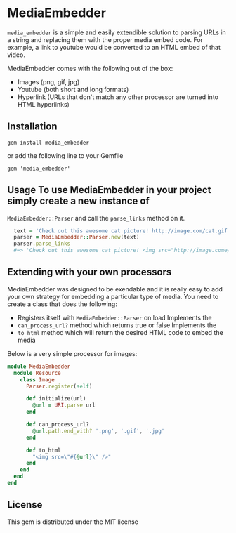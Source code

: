 # MediaEmbedder
`media_embedder` is a simple and easily extendible solution to parsing URLs in
a string and replacing them with the proper media embed code. For example, a
link to youtube would be converted to an HTML embed of that video.

MediaEmbedder comes with the following out of the box:
* Images (png, gif, jpg)
* Youtube (both short and long formats)
* Hyperlink (URLs that don't match any other processor are turned into HTML hyperlinks)

## Installation
```
gem install media_embedder
```

or add the following line to your Gemfile
```
gem 'media_embedder'
```

## Usage To use MediaEmbedder in your project simply create a new instance of
`MediaEmbedder::Parser` and call the `parse_links` method on it.

```ruby
  text = 'Check out this awesome cat picture! http://image.com/cat.gif'
  parser = MediaEmbedder::Parser.new(text)
  parser.parse_links
  #=> 'Check out this awesome cat picture! <img src="http://image.come/cat.gif" />'
```

## Extending with your own processors
MediaEmbedder was designed to be exendable and it is really easy to add your
own strategy for embedding a particular type of media. You need to create a
class that does the following:
* Registers itself with `MediaEmbedder::Parser` on load Implements the
* `can_process_url?` method which returns true or false Implements the
* `to_html` method which will return the desired HTML code to embed the media

Below is a very simple processor for images:
```ruby
module MediaEmbedder
  module Resource
    class Image
      Parser.register(self)

      def initialize(url)
        @url = URI.parse url
      end

      def can_process_url?
        @url.path.end_with? '.png', '.gif', '.jpg'
      end

      def to_html
        "<img src=\"#{@url}\" />"
      end
    end
  end
end
```

## License
This gem is distributed under the MIT license

